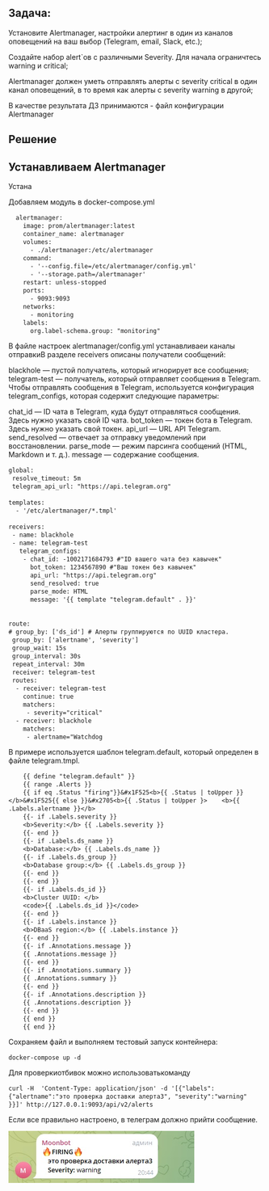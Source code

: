 ## Задача:
Установите Alertmanager, настройки алертинг в один из каналов оповещений на ваш выбор (Telegram, email, Slack, etc.);

Создайте набор alert`ов с различными Severity. Для начала ограничтесь warning и critical;

Alertmanager должен уметь отправлять алерты с severity critical в один канал оповещений, в то время как алерты с severity warning в другой;

В качестве результата ДЗ принимаются - файл конфигурации Alertmanager

## Решение 

## Устанавливаем Alertmanager 
Устана


Добавляем модуль в docker-compose.yml

````
  alertmanager:
    image: prom/alertmanager:latest
    container_name: alertmanager
    volumes:
      - ./alertmanager:/etc/alertmanager
    command:
      - '--config.file=/etc/alertmanager/config.yml'
      - '--storage.path=/alertmanager'
    restart: unless-stopped
    ports:
      - 9093:9093
    networks:
      - monitoring
    labels:
      org.label-schema.group: "monitoring"
````

В файле настроек alertmanager/config.yml устанавливаеи каналы отправкиВ разделе receivers описаны получатели сообщений:

blackhole —  пустой получатель, который игнорирует все сообщения;
telegram-test — получатель, который отправляет сообщения в Telegram.
Чтобы отправлять сообщения в Telegram, используется конфигурация telegram_configs, которая содержит следующие параметры:

chat_id — ID чата в Telegram, куда будут отправляться сообщения. Здесь нужно указать свой ID чата.
bot_token — токен бота в Telegram. Здесь нужно указать свой токен.
api_url — URL API Telegram.
send_resolved — отвечает за отправку уведомлений при восстановлении.
parse_mode — режим парсинга сообщений (HTML, Markdown и т. д.).
message — содержание сообщения. 


````
global:
 resolve_timeout: 5m
 telegram_api_url: "https://api.telegram.org"

templates:
  - '/etc/alertmanager/*.tmpl'

receivers:
 - name: blackhole
 - name: telegram-test
   telegram_configs:
    - chat_id: -1002171684793 #"ID вашего чата без кавычек"
      bot_token: 1234567890 #"Ваш токен без кавычек"
      api_url: "https://api.telegram.org"
      send_resolved: true
      parse_mode: HTML
      message: '{{ template "telegram.default" . }}'


route:
# group_by: ['ds_id'] # Алерты группируются по UUID кластера.
 group_by: ['alertname', 'severity']
 group_wait: 15s
 group_interval: 30s
 repeat_interval: 30m
 receiver: telegram-test
 routes:
  - receiver: telegram-test
    continue: true
    matchers:
     - severity="critical"
  - receiver: blackhole
    matchers:
     - alertname="Watchdog
````

В примере используется шаблон telegram.default, который определен в файле telegram.tmpl.

````
    {{ define "telegram.default" }}
    {{ range .Alerts }}
    {{ if eq .Status "firing"}}&#x1F525<b>{{ .Status | toUpper }}</b>&#x1F525{{ else }}&#x2705<b>{{ .Status | toUpper }>    <b>{{ .Labels.alertname }}</b>
    {{- if .Labels.severity }}
    <b>Severity:</b> {{ .Labels.severity }}
    {{- end }}
    {{- if .Labels.ds_name }}
    <b>Database:</b> {{ .Labels.ds_name }}
    {{- if .Labels.ds_group }}
    <b>Database group:</b> {{ .Labels.ds_group }}
    {{- end }}
    {{- end }}
    {{- if .Labels.ds_id }}
    <b>Cluster UUID: </b>
    <code>{{ .Labels.ds_id }}</code>
    {{- end }}
    {{- if .Labels.instance }}
    <b>DBaaS region:</b> {{ .Labels.instance }}
    {{- end }}
    {{- if .Annotations.message }}
    {{ .Annotations.message }}
    {{- end }}
    {{- if .Annotations.summary }}
    {{ .Annotations.summary }}
    {{- end }}
    {{- if .Annotations.description }}
    {{ .Annotations.description }}
    {{- end }}
    {{ end }}
    {{ end }}
````

Сохраняем файл и выполняем тестовый запуск контейнера:

````
docker-compose up -d
````

Для проверкиотбивок можно использоватькоманду

````
curl -H  'Content-Type: application/json' -d '[{"labels":{"alertname":"это проверка доставки алерта3", "severity":"warning" }}]' http://127.0.0.1:9093/api/v2/alerts
````
Если все правильно настроено, в телеграм должно прийти сообщение.

![Alt text](../img/telega_alert.jpg?raw=true "telega_alert")




